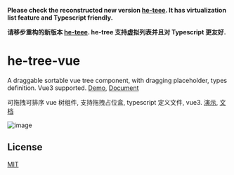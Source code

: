 **Please check the reconstructed new version [he-teee](https://github.com/phphe/he-tree). It has virtualization list feature and Typescript friendly.**

**请移步重构的新版本 [he-teee](https://github.com/phphe/he-tree). he-tree 支持虚拟列表并且对 Typescript 更友好.**

# he-tree-vue

A draggable sortable vue tree component, with dragging placeholder, types definition. Vue3 supported. [Demo](https://he-tree-vue.phphe.com), [Document](https://he-tree-vue.phphe.com)

可拖拽可排序 vue 树组件, 支持拖拽占位盒, typescript 定义文件, vue3. [演示](https://he-tree-vue.phphe.com/zh), [文档](https://he-tree-vue.phphe.com/zh)

![image](https://github.com/phphe/he-tree-vue/blob/master/public/demo.gif?raw=true)

## License

[MIT](http://opensource.org/licenses/MIT)
